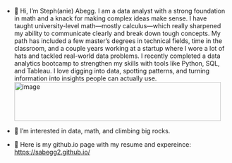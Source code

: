 - 👋 Hi, I’m Steph(anie) Abegg. I am a data analyst with a strong foundation in math and a knack for making complex ideas make sense. I have taught university-level math—mostly calculus—which really sharpened my ability to communicate clearly and break down tough concepts. My path has included a few master’s degrees in technical fields, time in the classroom, and a couple years working at a startup where I wore a lot of hats and tackled real-world data problems. I recently completed a data analytics bootcamp to strengthen my skills with tools like Python, SQL, and Tableau. I love digging into data, spotting patterns, and turning information into insights people can actually use. <img width="468" height="88" alt="image" src="https://github.com/user-attachments/assets/7b9e021d-a653-4bb4-b9f0-da5addfa3932" />


- 👀 I’m interested in data, math, and climbing big rocks.

- 👩 Here is my github.io page with my resume and expereince: https://sabegg2.github.io/

<!---
sabegg2/sabegg2 is a ✨ special ✨ repository because its `README.md` (this file) appears on your GitHub profile.
You can click the Preview link to take a look at your changes.
--->
